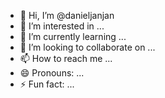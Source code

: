 - 👋 Hi, I’m @danieljanjan
- 👀 I’m interested in ...
- 🌱 I’m currently learning ...
- 💞️ I’m looking to collaborate on ...
- 📫 How to reach me ...
- 😄 Pronouns: ...
- ⚡ Fun fact: ...

<!---
danieljanjan/danieljanjan is a ✨ special ✨ repository because its `README.md` (this file) appears on your GitHub profile.
You can click the Preview link to take a look at your changes.
--->
